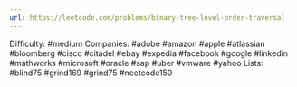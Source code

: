 ```yaml
---
url: https://leetcode.com/problems/binary-tree-level-order-traversal
---
```


Difficulty: #medium
Companies: #adobe #amazon #apple #atlassian #bloomberg #cisco #citadel #ebay #expedia #facebook #google #linkedin #mathworks #microsoft #oracle #sap #uber #vmware #yahoo
Lists: #blind75 #grind169 #grind75 #neetcode150